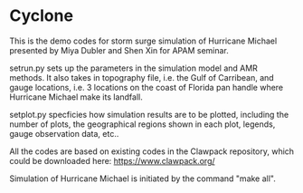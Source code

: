 # Cyclone

This is the demo codes for storm surge simulation of Hurricane Michael presented by Miya Dubler and Shen Xin for APAM seminar.

setrun.py sets up the parameters in the simulation model and AMR methods. It also takes in topography file, i.e. the Gulf of Carribean, and gauge locations, i.e. 3 locations on the coast of Florida pan handle where Hurricane Michael make its landfall.

setplot.py specficies how simulation results are to be plotted, including the number of plots, the geographical regions shown in each plot, legends, gauge observation data, etc..

All the codes are based on existing codes in the Clawpack repository, which could be downloaded here: https://www.clawpack.org/

Simulation of Hurricane Michael is initiated by the command "make all".
